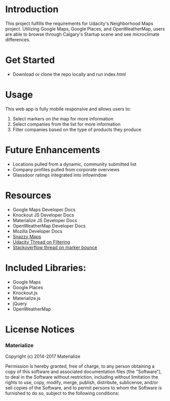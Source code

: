 # Introduction
This project fulfills the requirements for Udacity's Neighborhood Maps project. Utilizing Google Maps, Google Places, and OpenWeatherMap, users are able to browse through Calgary's Startup scene and see microclimate differences.

# Get Started
* Download or clone the repo locally and run index.html

# Usage
This web app is fully mobile responsive and allows users to:
1. Select markers on the map for more information
2. Select companies from the list for more information
3. Filter companies based on the type of products they produce

# Future Enhancements
* Locations pulled from a dynamic, community submitted list
* Company profiles pulled from corporate overviews
* Glassdoor ratings integrated into infowindow

# Resources
* Google Maps Developer Docs
* Knockout JS Developer Docs
* Materialize JS Developer Docs
* OpenWeatherMap Developer Docs
* Mozilla Developer Docs
* [Snazzy Maps](https://snazzymaps.com/)
* [Udacity Thread on Filtering](https://discussions.udacity.com/t/having-trouble-filtering-items/211011/13)
* [Stackoverflow thread on marker bounce](https://stackoverflow.com/questions/7339200/bounce-a-pin-in-google-maps-once)

# Included Libraries:
* Google Maps
* Google Places
* Knockout.js
* Materialize.js
* jQuery
* OpenWeatherMap

# License Notices
### Materialize
Copyright (c) 2014-2017 Materialize

Permission is hereby granted, free of charge, to any person obtaining a copy
of this software and associated documentation files (the "Software"), to deal
in the Software without restriction, including without limitation the rights
to use, copy, modify, merge, publish, distribute, sublicense, and/or sell
copies of the Software, and to permit persons to whom the Software is
furnished to do so, subject to the following conditions:
